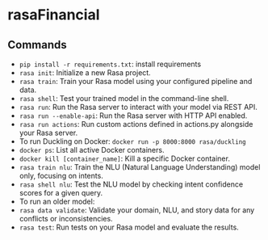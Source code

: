 # rasaFinancial

## Commands

- `pip install -r requirements.txt`: install requirements
- `rasa init`: Initialize a new Rasa project.
- `rasa train`: Train your Rasa model using your configured pipeline and data.
- `rasa shell`: Test your trained model in the command-line shell.
- `rasa run`: Run the Rasa server to interact with your model via REST API.
- `rasa run --enable-api`: Run the Rasa server with HTTP API enabled.
- `rasa run actions`: Run custom actions defined in actions.py alongside your Rasa server.
- To run Duckling on Docker: `docker run -p 8000:8000 rasa/duckling`
- `docker ps`: List all active Docker containers.
- `docker kill [container_name]`: Kill a specific Docker container.
- `rasa train nlu`: Train the NLU (Natural Language Understanding) model only, focusing on intents.
- `rasa shell nlu`: Test the NLU model by checking intent confidence scores for a given query.
- To run an older model:
- `rasa data validate`: Validate your domain, NLU, and story data for any conflicts or inconsistencies.
- `rasa test`: Run tests on your Rasa model and evaluate the results.
